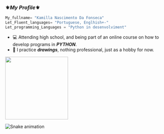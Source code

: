 ###  ⚜️***My Profile***⚜️

```Python
My_fullname= "Kamilla Nascimento Da Fonseca"
Let_Fluent_languages= "Portuguese, Englhish+-"
Let_programming_Languages = "Python in desenvolviment"
```
- 💻 Attending high school, and being part of an online course on how to develop programs in ***PYTHON***.
- 🎨 I practice ***drawings***, nothing professional, just as a hobby for now.

<a href="https://github.com/kllfons">
  <img height="200em" src="https://github-readme-stats.vercel.app/api?username=kllfons&theme=dracula&show_icons=true" />
</a>

   ![Snake animation](https://github.com/kllfons/kllfons/blob/output/github-contribution-grid-snake.svg)
 
</div>
